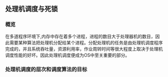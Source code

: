 ## 处理机调度与死锁

### 概览

在多道程序环境下,内存中存在着多个进程，进程的数目大于处理器机的数目，因此需要某种算法把处理机分配给某个进程。分配处理机的任务是由处理机调度程序完成的，并且系统吞吐量，资源利用率，作业周转时间等很大程度上取决于处理机调度性能的好坏。因此处理机调度便成为OS中至关重要的部分。

### 处理机调度的层次和调度算法的目标

